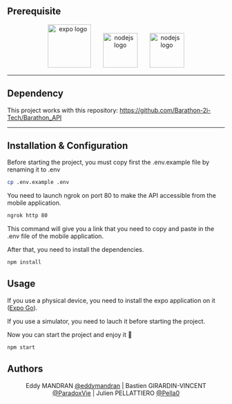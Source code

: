 

## Prerequisite

<div align="center">
    
[<img src="https://miro.medium.com/max/1024/1*3o8TOSojT64ChGpjop0USA.png" alt="expo logo" height="100">](https://expo.dev/)    &nbsp;&nbsp;&nbsp;&nbsp;&nbsp;      [<img src="https://upload.wikimedia.org/wikipedia/commons/d/d9/Node.js_logo.svg" alt="nodejs logo" height="80">](https://nodejs.org)  &nbsp;&nbsp;&nbsp;&nbsp;&nbsp; [<img src="https://ngrok.com/static/img/ngrok-white.svg" alt="nodejs logo" height="80">](https://ngrok.com/download)

</div>

---

## Dependency

This project works with this repository: https://github.com/Barathon-2i-Tech/Barathon_API

---
## Installation & Configuration
Before starting the project, you must copy first the .env.example file by renaming it to .env

```bash
cp .env.example .env
```

You need to launch ngrok on port 80 to make the API accessible from the mobile application.

```bash
ngrok http 80
```
This command will give you a link that you need to copy and paste in the .env file of the mobile application.

After that, you need to install the dependencies.


```bash
npm install 
```
## Usage

If you use a physical device, you need to install the expo application on it ([Expo Go](https://expo.dev/client)).

If you use a simulator, you need to lauch it before starting the project.

Now you can start the project and enjoy it 🎉
```bash
npm start
```

## Authors
<div align="center">
    
Eddy MANDRAN [@eddymandran](https://github.com/eddymandran) | Bastien GIRARDIN-VINCENT [@ParadoxVie](https://github.com/ParadoxVie)  | Julien PELLATTIERO [@Pella0](https://github.com/Pella0) 
    
</div>
